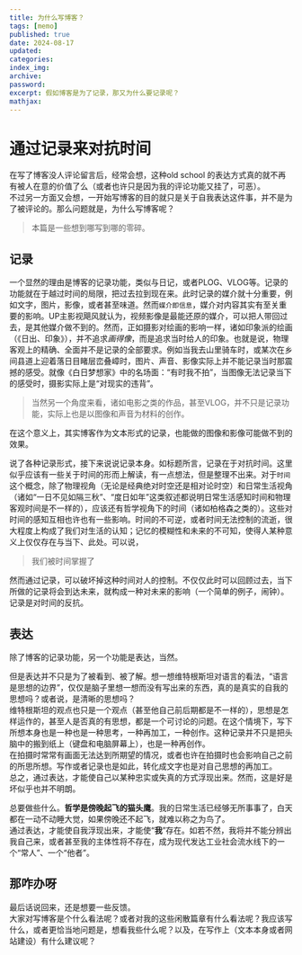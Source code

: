 ```yaml
---
title: 为什么写博客？
tags: [memo]
published: true
date: 2024-08-17
updated:
categories:
index_img:
archive:
password:
excerpt: 假如博客是为了记录，那又为什么要记录呢？
mathjax:
---
```

# 通过记录来对抗时间 

在写了博客没人评论留言后，经常会想，这种old school 的表达方式真的就不再有被人在意的价值了么（或者也许只是因为我的评论功能又挂了，可恶）。  
不过另一方面又会想，一开始写博客的目的就只是关于自我表达这件事，并不是为了被评论的。那么问题就是，为什么写博客呢？

> 本篇是一些想到哪写到哪的零碎。
## 记录
一个显然的理由是博客的记录功能，类似与日记，或者PLOG、VLOG等。记录的功能就在于越过时间的局限，把过去拉到现在来。此时记录的媒介就十分重要，例如文字，图片，影像，或者甚至味道。然而`媒介即信息`，媒介对内容其实有至关重要的影响。UP主影视飓风就认为，视频影像是最能还原的媒介，可以把人带回过去，是其他媒介做不到的。然而，正如摄影对绘画的影响一样，诸如印象派的绘画（《日出、印象》），并不追求*画得像*，而是追求当时给人的印象。也就是说，物理客观上的精确、全面并不是记录的全部要求。例如当我去山里骑车时，或某次在乡间县道上迎着落日目睹层峦叠嶂时，图片、声音、影像实际上并不能记录当时那震撼的感受。就像《白日梦想家》中的名场面：“有时我不拍”，当图像无法记录当下的感受时，摄影实际上是“对现实的违背”。
>  当然另一个角度来看，诸如电影之类的作品，甚至VLOG，并不只是记录功能，实际上也是以图像和声音为材料的创作。

在这个意义上，其实博客作为文本形式的记录，也能做的图像和影像可能做不到的效果。

说了各种记录形式，接下来说说记录本身。如标题所言，记录在于对抗时间。这里似乎应该有一些关于时间的形而上解读，有一点想法，但是整理不出来。对于`时间`这个概念，除了物理视角（无论是经典绝对时空还是相对论时空）和日常生活视角（诸如“一日不见如隔三秋”、“度日如年”这类叙述都说明日常生活感知时间和物理客观时间是不一样的），应该还有哲学视角下的时间（诸如柏格森之类的）。这些对时间的感知互相也许也有一些影响。时间的不可逆，或者时间无法控制的流逝，很大程度上构成了我们对生活的认知；记忆的模糊性和未来的不可知，使得人某种意义上仅仅存在与当下、此处。可以说，
> 我们被时间掌握了

然而通过记录，可以破坏掉这种时间对人的控制。不仅仅此时可以回顾过去，当下所做的记录将会到达未来，就构成一种对未来的影响（一个简单的例子，闹钟）。记录是对时间的反抗。

## 表达
除了博客的记录功能，另一个功能是表达，当然。

但是表达并不只是为了被看到、被了解。想一想维特根斯坦对语言的看法，“语言是思想的边界”，仅仅是脑子里想一想而没有写出来的东西，真的是真实的自我的思想吗？或者说，是清晰的思想吗？  
维特根斯坦的观点也只是一个观点（甚至他自己前后期都是不一样的），思想是怎样运作的，甚至人是否真的有思想，都是一个可讨论的问题。在这个情境下，写下所想本身也是一种也是一种思考，一种再加工，一种创作。这种记录并不只是把头脑中的搬到纸上（键盘和电脑屏幕上），也是一种再创作。  
在拍摄时常常有画面无法达到所期望的情况，或者也许在拍摄时也会影响自己之前的所思所想。写作或者记录也是如此，转化成文字也是对自己思想的再加工。  
总之，通过表达，才能使自己以某种忠实或失真的方式浮现出来。然而，这是好是坏似乎也并不明朗。  

总要做些什么。**哲学是傍晚起飞的猫头鹰**。我的日常生活已经够无所事事了，白天都在一动不动睡大觉，如果傍晚还不起飞，就难以称之为鸟了。  
通过表达，才能使自我浮现出来，才能使“**我**”存在。如若不然，我将并不能分辨出我自己来，或者甚至我的主体性将不存在，成为现代发达工业社会流水线下的一个“常人”、一个“他者”。

## 那咋办呀
最后话说回来，还是想要一些反馈。  
大家对写博客是个什么看法呢？或者对我的这些闲散篇章有什么看法呢？我应该写什么，或者更恰当地问题是，想看我些什么呢？以及，在写作上（文本本身或者网站建设）有什么建议呢？
